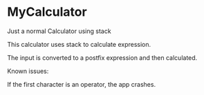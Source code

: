 # MyCalculator
Just a normal Calculator using stack


This calculator uses stack to calculate expression.

The input is converted to a postfix expression and then calculated.


Known issues:

If the first character is an operator, the app crashes. 

